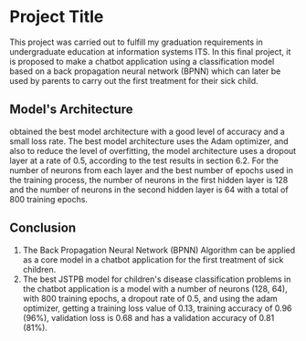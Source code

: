 
# Project Title

This project was carried out to fulfill my graduation requirements in undergraduate education at information systems ITS. In this final project, it is proposed to make a chatbot application using a classification model based on a back propagation neural network (BPNN) which can later be used by parents to carry out the first treatment for their sick child.


## Model's Architecture
obtained the best model architecture with a good level of accuracy and a small loss rate. The best model architecture uses the Adam optimizer, and also to reduce the level of overfitting, the model architecture uses a dropout layer at a rate of 0.5, according to the test results in section 6.2. For the number of neurons from each layer and the best number of epochs used in the training process, the number of neurons in the first hidden layer is 128 and the number of neurons in the second hidden layer is 64 with a total of 800 training epochs.


## Conclusion

1. The Back Propagation Neural Network (BPNN) Algorithm can be applied as a core model in a chatbot application for the first treatment of sick children.
2. The best JSTPB model for children's disease classification problems in the chatbot application is a model with a number of neurons (128, 64), with 800 training epochs, a dropout rate of 0.5, and using the adam optimizer, getting a training loss value of 0.13, training accuracy of 0.96 (96%), validation loss is 0.68 and has a validation accuracy of 0.81 (81%).
